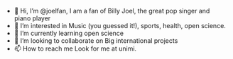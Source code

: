 - 👋 Hi, I’m @joelfan, I am a fan of Billy Joel, the great pop singer and piano player
- 👀 I’m interested in Music (you guessed it!), sports, health, open science.
- 🌱 I’m currently learning open science
- 💞️ I’m looking to collaborate on Big international projects
- 📫 How to reach me Look for me at unimi.

<!---
joelfan/joelfan is a ✨ special ✨ repository because its `README.md` (this file) appears on your GitHub profile.
You can click the Preview link to take a look at your changes.
--->
